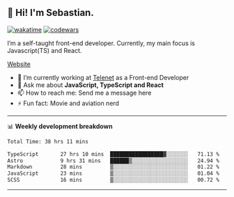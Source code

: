 ## 👋 Hi! I'm Sebastian.

[![wakatime](https://wakatime.com/badge/user/df0036c6-328a-4a39-be9b-e49417ed22a1.svg)](https://wakatime.com/@df0036c6-328a-4a39-be9b-e49417ed22a1)
[![codewars](https://www.codewars.com/users/sebavuye/badges/small)](https://www.codewars.com/users/sebavuye)

I’m a self-taught front-end developer. Currently, my main focus is Javascript(TS) and React.

[Website](https://sebastianvuye.be)

- 🔭 I’m currently working at [Telenet](https://telenet.be/) as a Front-end Developer
- 💬 Ask me about **JavaScript, TypeScript and React**
- 📫 How to reach me: Send me a message here
- ⚡ Fun fact: Movie and aviation nerd

-------

📊 **Weekly development breakdown**

<!--START_SECTION:waka-->

```txt
Total Time: 38 hrs 11 mins

TypeScript       27 hrs 10 mins  █████████████████▓░░░░░░░   71.13 %
Astro            9 hrs 31 mins   ██████▒░░░░░░░░░░░░░░░░░░   24.94 %
Markdown         28 mins         ▒░░░░░░░░░░░░░░░░░░░░░░░░   01.22 %
JavaScript       23 mins         ▒░░░░░░░░░░░░░░░░░░░░░░░░   01.04 %
SCSS             16 mins         ▒░░░░░░░░░░░░░░░░░░░░░░░░   00.72 %
```

<!--END_SECTION:waka-->
-------
